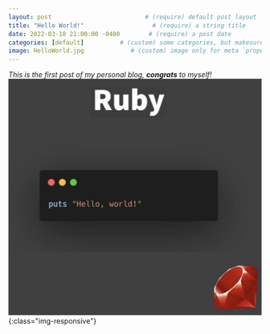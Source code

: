 ```yaml
---
layout: post                          # (require) default post layout
title: "Hello World!"                   # (require) a string title
date: 2022-03-10 21:00:00 -0400        # (require) a post date
categories: [default]          # (custom) some categories, but makesure these categories already exists inside path of `category/`
image: HelloWorld.jpg             # (custom) image only for meta `property="og:image"`, save your image inside path of `static/img/_posts`
---
```


*This is the first post of my personal blog, **congrats** to myself!*
![HelloWorld.jpg](/static/img/_posts/HelloWorld.jpg){:class="img-responsive"}